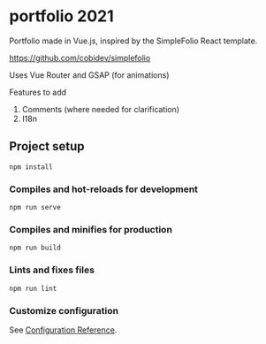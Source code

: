 # portfolio 2021

Portfolio made in Vue.js, inspired by the SimpleFolio React template.

https://github.com/cobidev/simplefolio

Uses Vue Router and GSAP (for animations)

Features to add

1. Comments (where needed for clarification)
2. I18n

## Project setup
```
npm install
```

### Compiles and hot-reloads for development
```
npm run serve
```

### Compiles and minifies for production
```
npm run build
```

### Lints and fixes files
```
npm run lint
```

### Customize configuration
See [Configuration Reference](https://cli.vuejs.org/config/).
